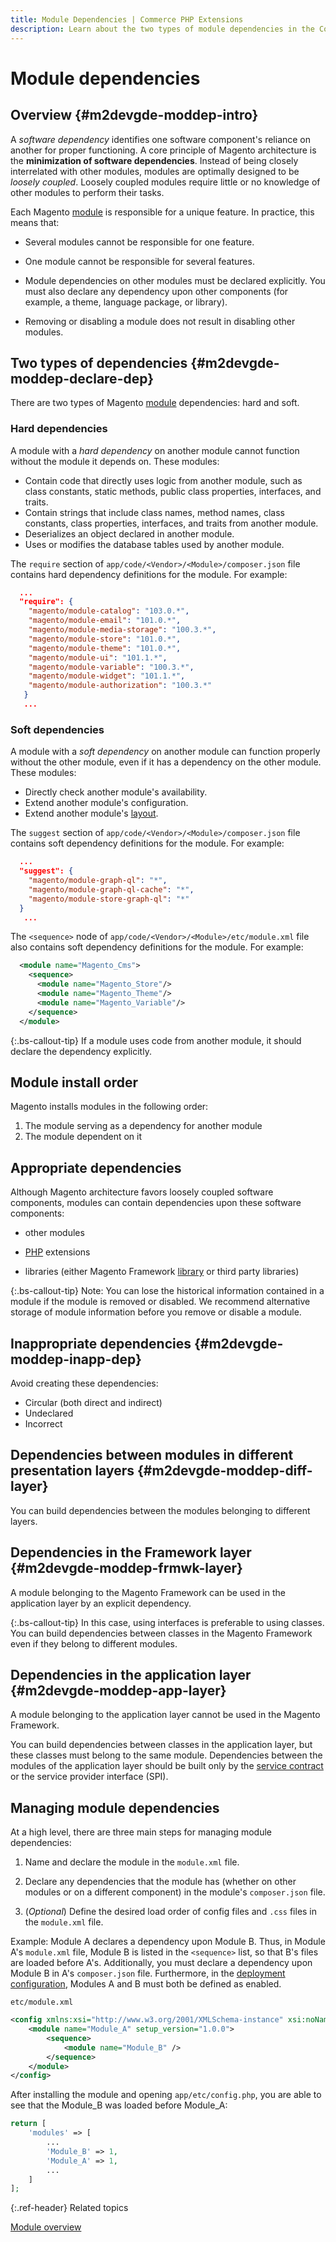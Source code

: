 ```yaml
---
title: Module Dependencies | Commerce PHP Extensions
description: Learn about the two types of module dependencies in the Commerce framework; hard and soft.
---
```


# Module dependencies

## Overview {#m2devgde-moddep-intro}

A *software dependency* identifies  one software component's reliance on another for proper functioning. A core principle of Magento architecture is the **minimization of software dependencies**. Instead of being closely interrelated with other modules, modules are optimally designed to be *loosely coupled*. Loosely coupled modules require little or no knowledge of other modules to perform their tasks.

Each Magento [module](https://glossary.magento.com/module) is responsible for a unique feature. In practice, this means that:

*  Several modules cannot be responsible for one feature.

*  One module cannot be responsible for several features.

*  Module dependencies on other modules must be declared explicitly. You must also declare any dependency upon other components (for example, a theme, language package, or library).

*  Removing or disabling a module does not result in disabling other modules.

## Two types of dependencies {#m2devgde-moddep-declare-dep}

There are two types of Magento [module](https://glossary.magento.com/module) dependencies: hard and soft.

### Hard dependencies

A module with a *hard dependency* on another module cannot function without the module it depends on. These modules:

*  Contain code that directly uses logic from another module, such as class constants, static methods, public class properties, interfaces, and traits.
*  Contain strings that include class names, method names, class constants, class properties, interfaces, and traits from another module.
*  Deserializes an object declared in another module.
*  Uses or modifies the database tables used by another module.

The `require` section of `app/code/<Vendor>/<Module>/composer.json` file contains hard dependency definitions for the module. For example:

```json
  ...
  "require": {
    "magento/module-catalog": "103.0.*",
    "magento/module-email": "101.0.*",
    "magento/module-media-storage": "100.3.*",
    "magento/module-store": "101.0.*",
    "magento/module-theme": "101.0.*",
    "magento/module-ui": "101.1.*",
    "magento/module-variable": "100.3.*",
    "magento/module-widget": "101.1.*",
    "magento/module-authorization": "100.3.*"
   }
   ...
```

### Soft dependencies

A module with a *soft dependency* on another module can function properly without the other module, even if it has a dependency on the other module. These modules:

*  Directly check another module's availability.
*  Extend another module's configuration.
*  Extend another module's [layout](https://glossary.magento.com/layout).

The `suggest` section of `app/code/<Vendor>/<Module>/composer.json` file contains soft dependency definitions for the module. For example:

```json
  ...
  "suggest": {
    "magento/module-graph-ql": "*",
    "magento/module-graph-ql-cache": "*",
    "magento/module-store-graph-ql": "*"
  }
   ...
```

The `<sequence>` node of `app/code/<Vendor>/<Module>/etc/module.xml` file also contains soft dependency definitions for the module. For example:

```xml
  <module name="Magento_Cms">
    <sequence>
      <module name="Magento_Store"/>
      <module name="Magento_Theme"/>
      <module name="Magento_Variable"/>
    </sequence>
  </module>
```

{:.bs-callout-tip}
If a module uses code from another module, it should declare the dependency explicitly.

## Module install order

Magento installs modules in the following order:

1. The module serving as a dependency for another module
1. The module dependent on it

## Appropriate dependencies

Although Magento architecture favors loosely coupled software components, modules can contain dependencies upon these software components:

*  other modules

*  [PHP](https://glossary.magento.com/php) extensions

*  libraries (either Magento Framework [library](https://glossary.magento.com/library) or third party libraries)

{:.bs-callout-tip}
Note: You can lose the historical information contained in a module if the module is removed or disabled. We recommend alternative storage of module information before you remove or disable a module.

## Inappropriate dependencies {#m2devgde-moddep-inapp-dep}

Avoid creating these dependencies:

*  Circular (both direct and indirect)
*  Undeclared
*  Incorrect

## Dependencies between modules in different presentation layers {#m2devgde-moddep-diff-layer}

You can build dependencies between the modules belonging to different layers.

## Dependencies in the Framework layer {#m2devgde-moddep-frmwk-layer}

A module belonging to the Magento Framework can be used in the application layer by an explicit dependency.

{:.bs-callout-tip}
In this case, using interfaces is preferable to using classes. You can build dependencies between classes in the Magento Framework even if they belong to different modules.

## Dependencies in the application layer {#m2devgde-moddep-app-layer}

A module belonging to the application layer cannot be used in the Magento Framework.

You can build dependencies between classes in the application layer, but these classes must belong to the same module. Dependencies between the modules of the application layer should be built only by the [service contract](https://glossary.magento.com/service-contract) or the service provider interface (SPI).

## Managing module dependencies

At a high level, there are three main steps for managing module dependencies:

1. Name and declare the module in the `module.xml` file.

1. Declare any dependencies that the module has (whether on other modules or on a different component) in the module's `composer.json` file.

1. (*Optional*) Define the desired load order of config files and `.css` files in the `module.xml` file.

Example: Module A declares a dependency upon Module B. Thus, in Module A's `module.xml` file, Module B is listed in the `<sequence>` list, so that B's files are loaded before A's. Additionally, you must declare a dependency upon Module B in A's `composer.json` file. Furthermore, in the [deployment configuration]({{page.baseurl}}/config-guide/config/config-php.html), Modules A and B must both be defined as enabled.

`etc/module.xml`

```xml
<config xmlns:xsi="http://www.w3.org/2001/XMLSchema-instance" xsi:noNamespaceSchemaLocation="urn:magento:framework:Module/etc/module.xsd">
    <module name="Module_A" setup_version="1.0.0">
        <sequence>
            <module name="Module_B" />
        </sequence>
    </module>
</config>
```

After installing the module and opening `app/etc/config.php`, you are able to see that the Module_B was loaded before Module_A:

```php
return [
    'modules' => [
        ...
        'Module_B' => 1,
        'Module_A' => 1,
        ...
    ]
];
```

{:.ref-header}
Related topics

[Module overview]({{page.baseurl}}/architecture/archi_perspectives/components/modules/mod_intro.html)
